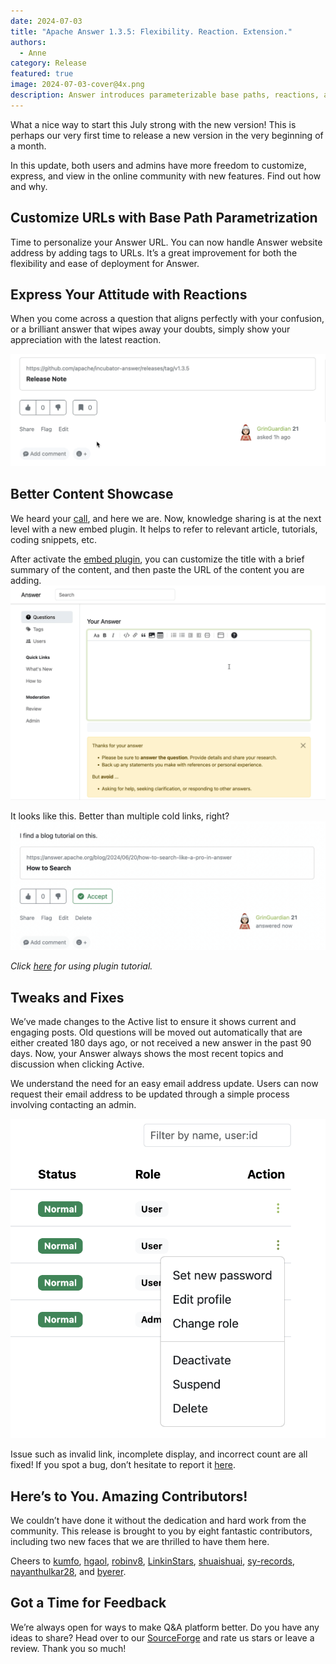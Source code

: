 ```yaml
---
date: 2024-07-03
title: "Apache Answer 1.3.5: Flexibility. Reaction. Extension."
authors:
  - Anne
category: Release
featured: true
image: 2024-07-03-cover@4x.png
description: Answer introduces parameterizable base paths, reactions, and embed plugin for a more thriving community.
---
```


What a nice way to start this July strong with the new version! This is perhaps our very first time to release a new version in the very beginning of a month.

In this update, both users and admins have more freedom to customize, express, and view in the online community with new features. Find out how and why.

## Customize URLs with Base Path Parametrization

Time to personalize your Answer URL. You can now handle Answer website address by adding tags to URLs. It’s a great improvement for both the flexibility and ease of deployment for Answer.

## Express Your Attitude with Reactions

When you come across a question that aligns perfectly with your confusion, or a brilliant answer that wipes away your doubts, simply show your appreciation with the latest reaction.

![Add Reaction in Apache Answer](Add%20Reactions.gif)

## Better Content Showcase

We heard your [call](https://github.com/apache/answer-plugins/issues/84), and here we are. Now, knowledge sharing is at the next level with a new embed plugin. It helps to refer to relevant article, tutorials, coding snippets, etc.

After activate the [embed plugin](https://github.com/apache/answer-plugins/tree/main/embed-basic), you can customize the title with a brief summary of the content, and then paste the URL of the content you are adding.\
![Use Embed Plugin](Embed%20Plugin.gif)

It looks like this. Better than multiple cold links, right?\
![Embed Preview in Apache Answer](Embed%20Look.png)

_Click [here](https://answer.apache.org/docs/plugins) for using plugin tutorial._

## Tweaks and Fixes

We’ve made changes to the Active list to ensure it shows current and engaging posts. Old questions will be moved out automatically that are either created 180 days ago, or not received a new answer in the past 90 days. Now, your Answer always shows the most recent topics and discussion when clicking Active.

We understand the need for an easy email address update. Users can now request their email address to be updated through a simple process involving contacting an admin.

![Edit Profile](Edit%20Profile.png)

Issue such as invalid link, incomplete display, and incorrect count are all fixed! If you spot a bug, don’t hesitate to report it [here](https://github.com/apache/answer/issues).

## Here’s to You. Amazing Contributors!

We couldn’t have done it without the dedication and hard work from the community. This release is brought to you by eight fantastic contributors, including two new faces that we are thrilled to have them here.

Cheers to [kumfo](https://github.com/kumfo), [hgaol](https://github.com/hgaol), [robinv8](https://github.com/robinv8), [LinkinStars](https://github.com/LinkinStars), [shuaishuai](https://github.com/shuashuai), [sy-records](https://github.com/sy-records), [nayanthulkar28](https://github.com/nayanthulkar28), and [byerer](https://github.com/byerer).

## Got a Time for Feedback

We’re always open for ways to make Q&A platform better. Do you have any ideas to share? Head over to our [SourceForge](https://sourceforge.net/projects/incubator-answer/) and rate us stars or leave a review. Thank you so much!
